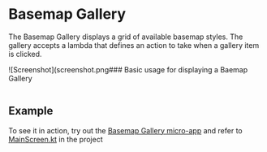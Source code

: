 # Basemap Gallery
The Basemap Gallery displays a grid of available basemap styles. The gallery accepts a lambda that defines an action to take when a gallery item is clicked.

![Screenshot](screenshot.png### Basic usage for displaying a Baemap Gallery

```kotlin

```

## Example
To see it in action, try out the [Basemap Gallery micro-app](../../microapps/BasemapGAlleryApp) and refer to [MainScreen.kt](../../microapps/BasemapGalleryApp/app/src/main/java/com/arcgismaps/toolkit/basemapgalleryapp/screens/MainScreen.kt) in the project